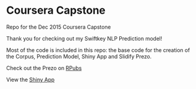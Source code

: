 # Coursera Capstone
Repo for the Dec 2015 Coursera Capstone


Thank you for checking out my Swiftkey NLP Prediction model!

Most of the code is included in this repo: the base code for the creation of the Corpus, Prediction Model, Shiny App and Slidify Prezo.

Check out the Prezo on [RPubs](http://rpubs.com/AustinTidmore/DSS_Capstone)

View the [Shiny App](https://atidmore.shinyapps.io/Coursera_Capstone/)

